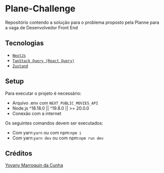 # Plane-Challenge
Repositório contendo a solução para o problema proposto pela Planne para a vaga de Desenvolvedor Front End

## Tecnologias
* [`NextJs`](https://nextjs.org/)
* [`TanStack Query (React Query)`](https://tanstack.com/query/latest)
* [`Zustand`](https://zustand.docs.pmnd.rs/getting-started/introduction)

## Setup
Para executar o projeto é necessário:
* Arquivo .env com `NEXT_PUBLIC_MOVIES_API` 
* Node.js ^18.18.0 || ^19.8.0 || >= 20.0.0
* Conexão com a internet

Os seguintes comandos devem ser executados:
* Com yarn:`yarn` ou com npm:`npm i`
* Com yarn:`yarn dev` ou com npm:`npm run dev`

## Créditos
[Yovany Marroquin da Cunha](https://yovanycunha.github.io)